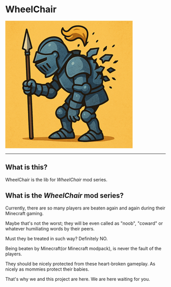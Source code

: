 # WheelChair

![logo](WheelChair%20Lib%20Logo.png)

----

## What is this?

WheelChair is the lib for *WheelChair* mod series.

## What is the *WheelChair* mod series?

Currently, there are so many players are beaten again and again during their Minecraft gaming.

Maybe that's not the worst; they will be even called as "noob", "coward" or whatever humiliating words by their peers.

Must they be treated in such way? Definitely NO. 

Being beaten by Minecraft(or Minecraft modpack), is never the fault of the players.

They should be nicely protected from these heart-broken gameplay. As nicely as mommies protect their babies.

That's why we and this project are here. We are here waiting for you.
